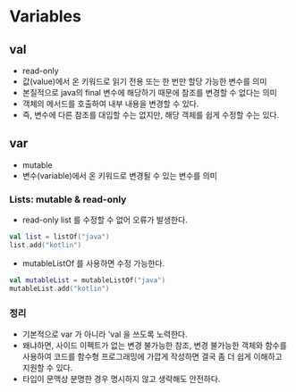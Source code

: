 # Variables
## val
- read-only
- 값(value)에서 온 키워드로 읽기 전용 또는 한 번만 할당 가능한 변수를 의미
- 본질적으로 java의 final 변수에 해당하기 때문에 참조를 변경할 수 없다는 의미
- 객체의 메서드를 호출하여 내부 내용을 변경할 수 있다. 
- 즉, 변수에 다른 참조를 대입할 수는 없지만, 해당 객체를 쉽게 수정할 수는 있다.

## var
- mutable
- 변수(variable)에서 온 키워드로 변경될 수 있는 변수를 의미

### Lists: mutable & read-only
- read-only list 를 수정할 수 없어 오류가 발생한다.
```kotlin
val list = listOf("java")
list.add("kotlin")
```
- mutableListOf 를 사용하면 수정 가능한다.
```kotlin
val mutableList = mutableListOf("java")
mutableList.add("kotlin")
```

### 정리
- 기본적으로 var 가 아니라 'val 을 쓰도록 노력한다.
- 왜냐하면, 사이드 이펙트가 없는 변경 불가능한 참조, 변경 불가능한 객체와 함수를 사용하여
코드를 함수형 프로그래밍에 가깝게 작성하면 결국 좀 더 쉽게 이해하고 지원할 수 있다.
- 타입이 문맥상 분명한 경우 명시하지 않고 생략해도 안전하다.